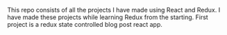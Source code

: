 This repo consists of all the projects I have made using React and Redux. I have made these projects while learning Redux from the starting. First project is a redux state controlled blog post react app.
